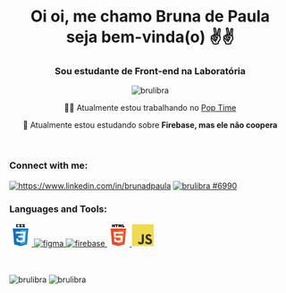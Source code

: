 <h1 align="center"> Oi oi, me chamo Bruna de Paula <br> seja bem-vinda(o) ✌️✌️</h1>
<h3 align="center">Sou estudante de Front-end na Laboratória</h3>
 
<div align="center">
<p align="center"> <img src="https://komarev.com/ghpvc/?username=brulibra&label=Profile%20views&color=0e75b6&style=flat" alt="brulibra" /> </p>

👨‍💻 Atualmente estou trabalhando no [Pop Time](https://github.com/ThamaraBortolin/SAP007-social-network)

📝 Atualmente estou estudando sobre **Firebase, mas ele não coopera**
</div>

<div style="display: inline_block"><br>
<h3>Connect with me:</h3>
<p>
<a href="https://www.linkedin.com/in/brunadpaula" target="blank"><img align="center" src="https://raw.githubusercontent.com/rahuldkjain/github-profile-readme-generator/master/src/images/icons/Social/linked-in-alt.svg" alt="https://www.linkedin.com/in/brunadpaula" height="30" width="40" /></a>
<a href="https://discord.gg/brulibra #6990" target="blank"><img align="center" src="https://raw.githubusercontent.com/rahuldkjain/github-profile-readme-generator/master/src/images/icons/Social/discord.svg" alt="brulibra #6990" height="30" width="40" /></a>
</p>

<h3>Languages and Tools:</h3>
<p> <a href="https://www.w3schools.com/css/" target="_blank" rel="noreferrer"> <img src="https://raw.githubusercontent.com/devicons/devicon/master/icons/css3/css3-original-wordmark.svg" alt="css3" width="40" height="40"/> </a> <a href="https://www.figma.com/" target="_blank" rel="noreferrer"> <img src="https://www.vectorlogo.zone/logos/figma/figma-icon.svg" alt="figma" width="40" height="40"/> </a> <a href="https://firebase.google.com/" target="_blank" rel="noreferrer"> <img src="https://www.vectorlogo.zone/logos/firebase/firebase-icon.svg" alt="firebase" width="40" height="40"/> </a> <a href="https://www.w3.org/html/" target="_blank" rel="noreferrer"> <img src="https://raw.githubusercontent.com/devicons/devicon/master/icons/html5/html5-original-wordmark.svg" alt="html5" width="40" height="40"/> </a> <a href="https://developer.mozilla.org/en-US/docs/Web/JavaScript" target="_blank" rel="noreferrer"> <img src="https://raw.githubusercontent.com/devicons/devicon/master/icons/javascript/javascript-original.svg" alt="javascript" width="40" height="40"/> </a> </p>
</div>

##

<div style="display: inline_block"><br>
<img align="center" src="https://github-readme-stats.vercel.app/api?username=brulibra&show_icons=true&locale=en&theme=tokyonight" alt="brulibra" />
<img align="center" src="https://github-readme-streak-stats.herokuapp.com/?user=brulibra&theme=tokyonight" alt="brulibra" />
<div/>

<!-- ![Snake animation](https://github.com/brulibra/brulibra/blob/output/github-contribution-grid-snake.svg) -->
